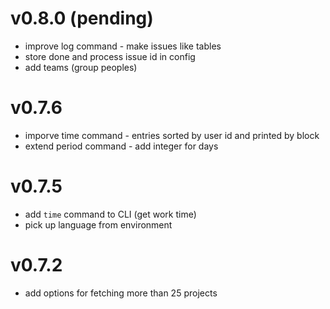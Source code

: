 
# v0.8.0 (pending)

 - improve log command - make issues like tables
 - store done and process issue id in config
 - add teams (group peoples)

# v0.7.6

 - imporve time command - entries sorted by user id and printed by block
 - extend period command - add integer for days

# v0.7.5

 - add `time` command to CLI (get work time)
 - pick up language from environment

# v0.7.2

 - add options for fetching more than 25 projects
